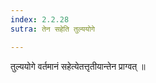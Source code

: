 ```yaml
---
index: 2.2.28
sutra: तेन सहेति तुल्ययोगे

---
```

 तुल्ययोगे वर्तमानं सहेत्येतत्तृतीयान्तेन प्राग्वत् ॥ 